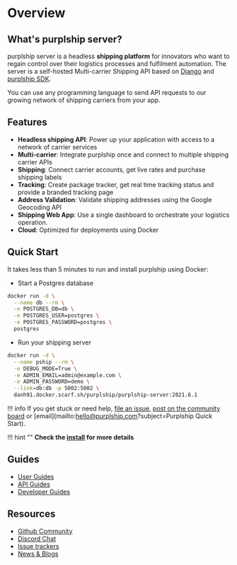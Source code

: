 
# Overview

## What's purplship server?

purplship server is a headless **shipping platform** for innovators who want to regain control over their logistics
processes and fulfilment automation.
The server is a self-hosted Multi-carrier Shipping API based on [Django](https://www.djangoproject.com/)
and [purplship SDK](https://sdk.purplship.com).

You can use any programming language to send API requests to our growing network of
shipping carriers from your app.

## Features

- **Headless shipping API**: Power up your application with access to a network of carrier services
- **Multi-carrier**: Integrate purplship once and connect to multiple shipping carrier APIs
- **Shipping**: Connect carrier accounts, get live rates and purchase shipping labels
- **Tracking**: Create package tracker, get real time tracking status and provide a branded tracking page
- **Address Validation**: Validate shipping addresses using the Google Geocoding API
- **Shipping Web App**: Use a single dashboard to orchestrate your logistics operation.
- **Cloud**: Optimized for deployments using Docker

## Quick Start

It takes less than 5 minutes to run and install purplship using Docker:

- Start a Postgres database

```bash
docker run -d \
  --name db --rm \
  -e POSTGRES_DB=db \
  -e POSTGRES_USER=postgres \
  -e POSTGRES_PASSWORD=postgres \
  postgres
```

- Run your shipping server

```bash
docker run -d \
  --name pship --rm \
  -e DEBUG_MODE=True \
  -e ADMIN_EMAIL=admin@example.com \
  -e ADMIN_PASSWORD=demo \
  --link=db:db -p 5002:5002 \
  danh91.docker.scarf.sh/purplship/purplship-server:2021.6.1
```

!!! info
    If you get stuck or need help, [file an issue](https://github.com/purplship/purplship-server/issues/new/choose), 
    [post on the community board](https://github.com/purplship/purplship-server/discussions) or 
    [email](mailto:hello@purplship.com?subject=Purplship Quick Start).


!!! hint ""
    **Check the [install](developer-guides/installing/) for more details**

## Guides

  - [User Guides](user-guides/index.md)
  - [API Guides](api-guides/index.md)
  - [Developer Guides](developer-guides/architecture.md)

## Resources

- [Github Community](https://github.com/purplship/purplship-server/discussions)
- [Discord Chat](https://discord.gg/kXEa3UMRHd)
- [Issue trackers](https://github.com/purplship/purplship-server/issues)
- [News & Blogs](https://blog.purplship.com)
